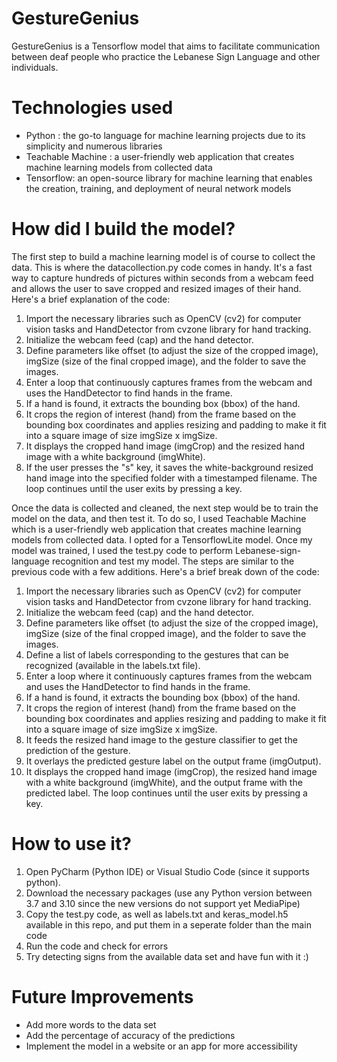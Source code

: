 # GestureGenius
GestureGenius is a Tensorflow model that aims to facilitate communication between deaf people who practice the Lebanese Sign Language and other individuals. 

# Technologies used
- Python : the go-to language for machine learning projects due to its simplicity and numerous libraries
- Teachable Machine :  a user-friendly web application that creates machine learning models from collected data
- Tensorflow: an open-source library for machine learning that enables the creation, training, and deployment of neural network models

# How did I build the model?
The first step to build a machine learning model is of course to collect the data. This is where the datacollection.py code comes in handy. It's a fast way to capture hundreds of pictures within seconds from a webcam feed and allows the user to save cropped and resized images of their hand. Here's a brief explanation of the code:
1) Import the necessary libraries such as OpenCV (cv2) for computer vision tasks and HandDetector from cvzone library for hand tracking.
2) Initialize the webcam feed (cap) and the hand detector.
3) Define parameters like offset (to adjust the size of the cropped image), imgSize (size of the final cropped image), and the folder to save the images.
4) Enter a loop that continuously captures frames from the webcam and uses the HandDetector to find hands in the frame.
5) If a hand is found, it extracts the bounding box (bbox) of the hand.
6) It crops the region of interest (hand) from the frame based on the bounding box coordinates and applies resizing and padding to make it fit into a square image of size imgSize x imgSize.
7) It displays the cropped hand image (imgCrop) and the resized hand image with a white background (imgWhite).
8) If the user presses the "s" key, it saves the white-background resized hand image into the specified folder with a timestamped filename. The loop continues until the user exits by pressing a key.

Once the data is collected and cleaned, the next step would be to train the model on the data, and then test it. To do so, I used Teachable Machine which is a user-friendly web application that creates machine learning models from collected data. I opted for a TensorflowLite model. Once my model was trained, I used the test.py code to perform Lebanese-sign-language recognition and test my model. The steps are similar to the previous code with a few additions. Here's a brief break down of the code: 
1) Import the necessary libraries such as OpenCV (cv2) for computer vision tasks and HandDetector from cvzone library for hand tracking.
2) Initialize the webcam feed (cap) and the hand detector.
3) Define parameters like offset (to adjust the size of the cropped image), imgSize (size of the final cropped image), and the folder to save the images.
4) Define a list of labels corresponding to the gestures that can be recognized (available in the labels.txt file).
5) Enter a loop where it continuously captures frames from the webcam and uses the HandDetector to find hands in the frame.
6) If a hand is found, it extracts the bounding box (bbox) of the hand.
7) It crops the region of interest (hand) from the frame based on the bounding box coordinates and applies resizing and padding to make it fit into a square image of size imgSize x imgSize.
8) It feeds the resized hand image to the gesture classifier to get the prediction of the gesture.
9) It overlays the predicted gesture label on the output frame (imgOutput).
10) It displays the cropped hand image (imgCrop), the resized hand image with a white background (imgWhite), and the output frame with the predicted label. The loop continues until the user exits by pressing a key.
    
# How to use it?
1) Open PyCharm (Python IDE) or Visual Studio Code (since it supports python). 
2) Download the necessary packages (use any Python version between 3.7 and 3.10 since the new versions do not support yet MediaPipe)
3) Copy the test.py code, as well as labels.txt and keras_model.h5 available in this repo, and put them in a seperate folder than the main code
4) Run the code and check for errors
5) Try detecting signs from the available data set and have fun with it :)

# Future Improvements
- Add more words to the data set
- Add the percentage of accuracy of the predictions
- Implement the model in a website or an app for more accessibility
